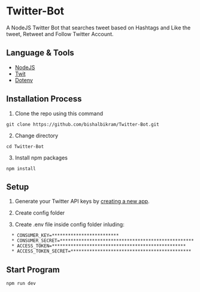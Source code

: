 # Twitter-Bot
A NodeJS Twitter Bot that searches tweet based on Hashtags and Like the tweet, Retweet and Follow Twitter Account.

## Language & Tools
- [NodeJS](https://nodejs.org/en/)
- [Twit](https://www.npmjs.com/package/twit)
- [Dotenv](https://www.npmjs.com/package/dotenv) 

## Installation Process
1. Clone the repo using this command
  ```
  git clone https://github.com/bishalbikram/Twitter-Bot.git
  ```
    
2. Change directory
  ```
  cd Twitter-Bot
  ```
    
3. Install npm packages
  ```
  npm install 
  ```
    
## Setup

1. Generate your Twitter API keys by [creating a new app](https://developer.twitter.com/en). 

2. Create config folder

3. Create .env file inside config folder inluding: 

```
  * CONSUMER_KEY=*************************
  * CONSUMER_SECRET=**************************************************
  * ACCESS_TOKEN=**************************************************
  * ACCESS_TOKEN_SECRET=*********************************************
```
## Start Program
```
npm run dev
```
